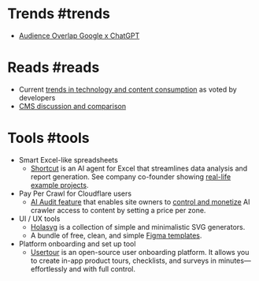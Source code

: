 # Trends #trends
* [Audience Overlap Google x ChatGPT](https://x.com/Similarweb/status/1940712318989750768)
# Reads #reads
* Current [trends in technology and content consumption](https://2025.stateofdevs.com/en-US/technology/) as voted by developers
* [CMS discussion and comparison](https://dev.to/wimadev/i-tried-5-content-management-systems-which-one-is-the-best-l28)
# Tools #tools
* Smart Excel-like spreadsheets
	* [Shortcut](https://www.tryshortcut.ai/) is an AI agent for Excel that streamlines data analysis and report generation. See company co-founder showing [real-life example projects](https://x.com/nicochristie/status/1949862432077484396).
* Pay Per Crawl for Cloudflare users
	* [AI Audit feature](https://www.cloudflare.com/paypercrawl-signup/) that enables site owners to [control and monetize](https://developers.cloudflare.com/ai-audit/features/pay-per-crawl/what-is-pay-per-crawl/) AI crawler access to content by setting a price per zone.
* UI / UX tools
	* [Holasvg](https://holasvg.com/) is a collection of simple and minimalistic SVG generators.
	* A bundle of free, clean, and simple [Figma templates](https://www.saasdesign.io/free-figma-templates).
* Platform onboarding and set up tool
	* [Usertour](https://github.com/usertour/usertour/) is an open-source user onboarding platform. It allows you to create in-app product tours, checklists, and surveys in minutes—effortlessly and with full control.